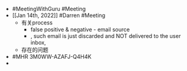 - #MeetingWithGuru #Meeting
- [[Jan 14th, 2022]] #Darren #Meeting
	- 有关process
		- false positive & negative - email source
		- , such email is just discarded and NOT delivered to the user inbox,
	- 存在的问题
- #MHR 3M0WW-AZAFJ-Q4H4K
-